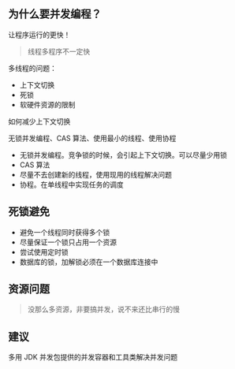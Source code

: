 ## 为什么要并发编程？

让程序运行的更快！

> 线程多程序不一定快

多线程的问题：

- 上下文切换
- 死锁
- 软硬件资源的限制

如何减少上下文切换

无锁并发编程、CAS 算法、使用最小的线程、使用协程

- 无锁并发编程。竞争锁的时候，会引起上下文切换。可以尽量少用锁
- CAS 算法
- 尽量不去创建新的线程，使用现用的线程解决问题
- 协程。在单线程中实现任务的调度

## 死锁避免

- 避免一个线程同时获得多个锁
- 尽量保证一个锁只占用一个资源
- 尝试使用定时锁
- 数据库的锁，加解锁必须在一个数据库连接中

## 资源问题

> 没那么多资源，非要搞并发，说不来还比串行的慢



## 建议

多用 JDK 并发包提供的并发容器和工具类解决并发问题